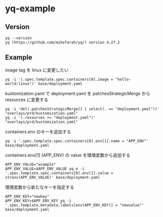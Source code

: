 # yq-example

## Version

```
yq --version
yq (https://github.com/mikefarah/yq/) version 4.27.2
```

## Example

image tag を linux に変更したい

```
yq -i '(.spec.template.spec.containers[0].image = "hello-world:linux")' base/deployment.yaml
```

kustomization.yaml で deployment.yaml を patchesStrategicMerge から resources に変更する

```
yq -i 'del(.patchesStrategicMerge[] | select(. == "deployment.ymal"))' "overlays/prd/kustomization.yaml"
yq -i '(.resources += "deployment.yaml")' "overlays/prd/kustomization.yaml"
```

containers.env のキーを追加する

```
yq -i '.spec.template.spec.containers[0].env[1].name = "APP_ENV"' base/deployment.yaml
```

containers.env[1] (APP_ENV) の value を環境変数から追加する

```
APP_ENV_VALUE="example"
APP_ENV_VALUE=$APP_ENV_VALUE yq e -i '.spec.template.spec.containers[0].env[1].value = strenv(APP_ENV_VALUE)' base/deployment.yaml
```

環境変数から新たなキーを指定する


```
APP_ENV_KEY="newkey"
APP_ENV_KEY=$APP_ENV_KEY yq -i '.spec.template.metadata.labels[env(APP_ENV_KEY)] = "newvalue"' base/deployment.yaml
```
